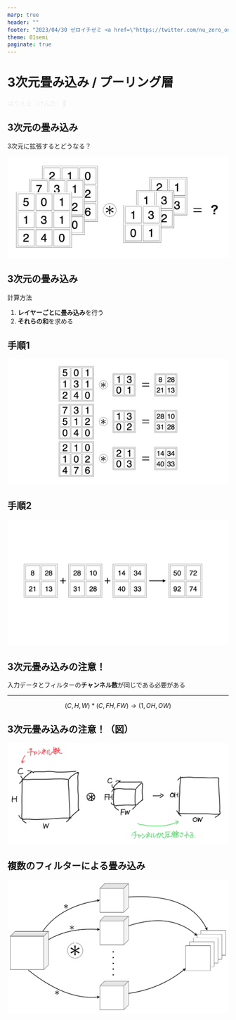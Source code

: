 ```yaml
---
marp: true
header: ""
footer: "2023/04/30 ゼロイチゼミ <a href=\"https://twitter.com/nu_zero_one\" style=\"color:white\">@nu_zero_one</a>"
theme: 01semi
paginate: true
---
```


<!--
headingDivider: 2
_class: title
_paginate: false
-->
# 3次元畳み込み / プーリング層
<a style="color:#eeeeee; text-decoration: none;" href="https://github.com/kentakom1213">ぱうえる（けんた）:link:</a>

## 3次元の畳み込み
3次元に拡張するとどうなる？

![h:400](images/convolution3d_1.drawio.png)

## 3次元の畳み込み
計算方法
1. **レイヤーごとに畳み込み**を行う
2. **それらの和**を求める

## 手順1
![bg contain](images/convolution3d_2.drawio.png)

<!--
_footer: ""
-->

## 手順2
![bg contain](images/convolution3d_3.drawio.png)

<!--
_footer: ""
-->

## 3次元畳み込みの注意！
入力データとフィルターの**チャンネル数**が同じである必要がある
<hr>

$$
(C,H,W) \ast (C,FH,FW) \to (1,OH,OW)
$$

## 3次元畳み込みの注意！（図）
![h:480](images/channel.jpg)

## 複数のフィルターによる畳み込み
![h:450](images/multi_filter.drawio.png)
